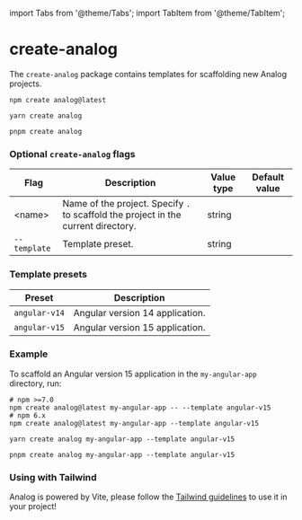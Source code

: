 import Tabs from '@theme/Tabs';
import TabItem from '@theme/TabItem';

# create-analog

The `create-analog` package contains templates for scaffolding new Analog projects.

<Tabs groupId="package-manager">
  <TabItem value="npm">

```shell
npm create analog@latest
```

  </TabItem>

  <TabItem label="Yarn" value="yarn">

```shell
yarn create analog
```

  </TabItem>

  <TabItem value="pnpm">

```shell
pnpm create analog
```

  </TabItem>
</Tabs>

### Optional `create-analog` flags

| Flag         | Description                                                                        | Value type | Default value |
| ------------ | ---------------------------------------------------------------------------------- | ---------- | ------------- |
| &lt;name&gt; | Name of the project. Specify `.` to scaffold the project in the current directory. | string     |               |
| `--template` | Template preset.                                                                   | string     |               |

### Template presets

| Preset        | Description                     |
| ------------- | ------------------------------- |
| `angular-v14` | Angular version 14 application. |
| `angular-v15` | Angular version 15 application. |

### Example

To scaffold an Angular version 15 application in the `my-angular-app` directory, run:

<Tabs groupId="package-manager">
  <TabItem value="npm">

```shell
# npm >=7.0
npm create analog@latest my-angular-app -- --template angular-v15
# npm 6.x
npm create analog@latest my-angular-app --template angular-v15
```

  </TabItem>

  <TabItem label="Yarn" value="yarn">

```shell
yarn create analog my-angular-app --template angular-v15
```

  </TabItem>

  <TabItem value="pnpm">

```shell
pnpm create analog my-angular-app --template angular-v15
```

  </TabItem>
</Tabs>

### Using with Tailwind

Analog is powered by Vite, please follow the [Tailwind guidelines](https://tailwindcss.com/docs/guides/vite) to use it in your project!
